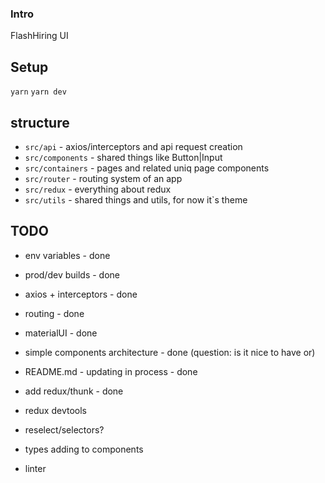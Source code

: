 ### Intro

FlashHiring UI 

## Setup
`yarn`
`yarn dev`

## structure
- `src/api` - axios/interceptors and api request creation
- `src/components` - shared things like Button|Input
- `src/containers` - pages and related uniq page components
- `src/router` - routing system of an app
- `src/redux` - everything about redux
- `src/utils` - shared things and utils, for now it`s theme

## TODO 
- env variables - done
- prod/dev builds - done
- axios + interceptors - done
- routing - done
- materialUI - done
- simple components architecture - done (question: is it nice to have or)
- README.md - updating in process - done
- add redux/thunk - done

- redux devtools
- reselect/selectors?
- types adding to components
- linter


